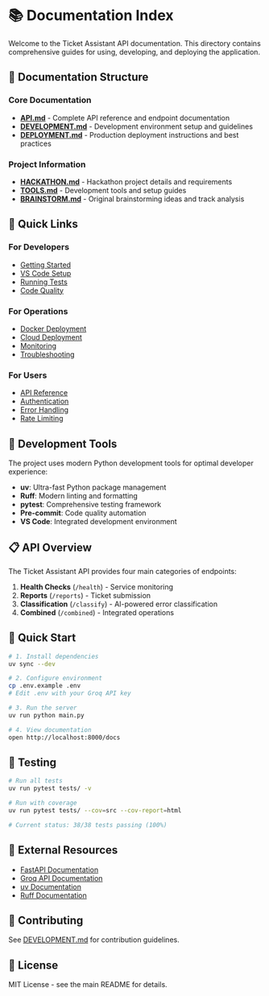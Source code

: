 # 📚 Documentation Index

Welcome to the Ticket Assistant API documentation. This directory contains comprehensive guides for using, developing, and deploying the application.

## 📖 Documentation Structure

### Core Documentation
- **[API.md](API.md)** - Complete API reference and endpoint documentation
- **[DEVELOPMENT.md](DEVELOPMENT.md)** - Development environment setup and guidelines
- **[DEPLOYMENT.md](DEPLOYMENT.md)** - Production deployment instructions and best practices

### Project Information
- **[HACKATHON.md](HACKATHON.md)** - Hackathon project details and requirements
- **[TOOLS.md](TOOLS.md)** - Development tools and setup guides
- **[BRAINSTORM.md](BRAINSTORM.md)** - Original brainstorming ideas and track analysis

## 🚀 Quick Links

### For Developers
- [Getting Started](DEVELOPMENT.md#installation)
- [VS Code Setup](DEVELOPMENT.md#vs-code-setup)
- [Running Tests](DEVELOPMENT.md#testing)
- [Code Quality](DEVELOPMENT.md#code-quality)

### For Operations
- [Docker Deployment](DEPLOYMENT.md#docker-deployment)
- [Cloud Deployment](DEPLOYMENT.md#cloud-deployment)
- [Monitoring](DEPLOYMENT.md#monitoring-and-logging)
- [Troubleshooting](DEPLOYMENT.md#troubleshooting)

### For Users
- [API Reference](API.md)
- [Authentication](API.md#authentication)
- [Error Handling](API.md#error-handling)
- [Rate Limiting](API.md#rate-limiting)

## 🔧 Development Tools

The project uses modern Python development tools for optimal developer experience:

- **uv**: Ultra-fast Python package management
- **Ruff**: Modern linting and formatting
- **pytest**: Comprehensive testing framework
- **Pre-commit**: Code quality automation
- **VS Code**: Integrated development environment

## 📋 API Overview

The Ticket Assistant API provides four main categories of endpoints:

1. **Health Checks** (`/health`) - Service monitoring
2. **Reports** (`/reports`) - Ticket submission
3. **Classification** (`/classify`) - AI-powered error classification
4. **Combined** (`/combined`) - Integrated operations

## 🎯 Quick Start

```bash
# 1. Install dependencies
uv sync --dev

# 2. Configure environment
cp .env.example .env
# Edit .env with your Groq API key

# 3. Run the server
uv run python main.py

# 4. View documentation
open http://localhost:8000/docs
```

## 🧪 Testing

```bash
# Run all tests
uv run pytest tests/ -v

# Run with coverage
uv run pytest tests/ --cov=src --cov-report=html

# Current status: 38/38 tests passing (100%)
```

## 🔗 External Resources

- [FastAPI Documentation](https://fastapi.tiangolo.com/)
- [Groq API Documentation](https://console.groq.com/docs)
- [uv Documentation](https://docs.astral.sh/uv/)
- [Ruff Documentation](https://docs.astral.sh/ruff/)

## 📝 Contributing

See [DEVELOPMENT.md](DEVELOPMENT.md#contributing) for contribution guidelines.

## 📄 License

MIT License - see the main README for details.

